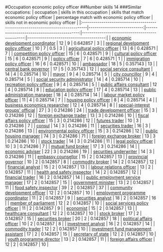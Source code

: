 #Occupation economic policy officer
##Number skills 14
###Similar occupations:
| occupation                                                                      |   skills in this occupation |   skills that match economic policy officer |   percentage match with economic policy officer |   skills not in economic policy officer |
|:--------------------------------------------------------------------------------|----------------------------:|--------------------------------------------:|------------------------------------------------:|----------------------------------------:|
| [economic development coordinator](economic_development_coordinator.md)         |                          12 |                                           9 |                                        0.642857 |                                       3 |
| [regional development policy officer](regional_development_policy_officer.md)   |                          10 |                                           7 |                                        0.5      |                                       3 |
| [agricultural policy officer](agricultural_policy_officer.md)                   |                          13 |                                           6 |                                        0.428571 |                                       7 |
| [competition policy officer](competition_policy_officer.md)                     |                          15 |                                           6 |                                        0.428571 |                                       9 |
| [cultural policy officer](cultural_policy_officer.md)                           |                          15 |                                           6 |                                        0.428571 |                                       9 |
| [policy officer](policy_officer.md)                                             |                           7 |                                           6 |                                        0.428571 |                                       1 |
| [immigration policy officer](immigration_policy_officer.md)                     |                          16 |                                           6 |                                        0.428571 |                                      10 |
| [ambassador](ambassador.md)                                                     |                          18 |                                           5 |                                        0.357143 |                                      13 |
| [central bank governor](central_bank_governor.md)                               |                          17 |                                           5 |                                        0.357143 |                                      12 |
| [social service consultant](social_service_consultant.md)                       |                          14 |                                           4 |                                        0.285714 |                                      10 |
| [mayor](mayor.md)                                                               |                           9 |                                           4 |                                        0.285714 |                                       5 |
| [city councillor](city_councillor.md)                                           |                           9 |                                           4 |                                        0.285714 |                                       5 |
| [social security administrator](social_security_administrator.md)               |                          14 |                                           4 |                                        0.285714 |                                      10 |
| [recreation policy officer](recreation_policy_officer.md)                       |                           9 |                                           4 |                                        0.285714 |                                       5 |
| [public affairs consultant](public_affairs_consultant.md)                       |                          12 |                                           4 |                                        0.285714 |                                       8 |
| [education policy officer](education_policy_officer.md)                         |                          17 |                                           4 |                                        0.285714 |                                      13 |
| [public administration manager](public_administration_manager.md)               |                          18 |                                           4 |                                        0.285714 |                                      14 |
| [labour market policy officer](labour_market_policy_officer.md)                 |                          11 |                                           4 |                                        0.285714 |                                       7 |
| [housing policy officer](housing_policy_officer.md)                             |                           8 |                                           4 |                                        0.285714 |                                       4 |
| [business economics researcher](business_economics_researcher.md)               |                          12 |                                           4 |                                        0.285714 |                                       8 |
| [special-interest groups' official](special-interest_groups'_official.md)       |                          27 |                                           3 |                                        0.214286 |                                      24 |
| [trade development officer](trade_development_officer.md)                       |                          15 |                                           3 |                                        0.214286 |                                      12 |
| [foreign exchange trader](foreign_exchange_trader.md)                           |                          13 |                                           3 |                                        0.214286 |                                      10 |
| [fiscal affairs policy officer](fiscal_affairs_policy_officer.md)               |                          15 |                                           3 |                                        0.214286 |                                      12 |
| [futures trader](futures_trader.md)                                             |                          10 |                                           3 |                                        0.214286 |                                       7 |
| [consul](consul.md)                                                             |                          14 |                                           3 |                                        0.214286 |                                      11 |
| [securities trader](securities_trader.md)                                       |                          16 |                                           3 |                                        0.214286 |                                      13 |
| [environmental policy officer](environmental_policy_officer.md)                 |                          15 |                                           3 |                                        0.214286 |                                      12 |
| [public housing manager](public_housing_manager.md)                             |                          74 |                                           3 |                                        0.214286 |                                      71 |
| [foreign exchange broker](foreign_exchange_broker.md)                           |                          13 |                                           3 |                                        0.214286 |                                      10 |
| [stock trader](stock_trader.md)                                                 |                          14 |                                           3 |                                        0.214286 |                                      11 |
| [legal policy officer](legal_policy_officer.md)                                 |                          10 |                                           3 |                                        0.214286 |                                       7 |
| [mutual fund broker](mutual_fund_broker.md)                                     |                          17 |                                           3 |                                        0.214286 |                                      14 |
| [economic adviser](economic_adviser.md)                                         |                          22 |                                           3 |                                        0.214286 |                                      19 |
| [securities underwriter](securities_underwriter.md)                             |                          14 |                                           3 |                                        0.214286 |                                      11 |
| [embassy counsellor](embassy_counsellor.md)                                     |                          15 |                                           2 |                                        0.142857 |                                      13 |
| [provincial governor](provincial_governor.md)                                   |                          10 |                                           2 |                                        0.142857 |                                       8 |
| [commodity broker](commodity_broker.md)                                         |                          14 |                                           2 |                                        0.142857 |                                      12 |
| [financial analyst](financial_analyst.md)                                       |                          15 |                                           2 |                                        0.142857 |                                      13 |
| [labour relations officer](labour_relations_officer.md)                         |                          13 |                                           2 |                                        0.142857 |                                      11 |
| [health and safety inspector](health_and_safety_inspector.md)                   |                          14 |                                           2 |                                        0.142857 |                                      12 |
| [financial trader](financial_trader.md)                                         |                          16 |                                           2 |                                        0.142857 |                                      14 |
| [public employment service manager](public_employment_service_manager.md)       |                          17 |                                           2 |                                        0.142857 |                                      15 |
| [government minister](government_minister.md)                                   |                          13 |                                           2 |                                        0.142857 |                                      11 |
| [food safety inspector](food_safety_inspector.md)                               |                          39 |                                           2 |                                        0.142857 |                                      37 |
| [community development officer](community_development_officer.md)               |                          12 |                                           2 |                                        0.142857 |                                      10 |
| [employment programme coordinator](employment_programme_coordinator.md)         |                          11 |                                           2 |                                        0.142857 |                                       9 |
| [securities analyst](securities_analyst.md)                                     |                          18 |                                           2 |                                        0.142857 |                                      16 |
| [member of parliament](member_of_parliament.md)                                 |                          12 |                                           2 |                                        0.142857 |                                      10 |
| [social services policy officer](social_services_policy_officer.md)             |                          11 |                                           2 |                                        0.142857 |                                       9 |
| [economist](economist.md)                                                       |                          15 |                                           2 |                                        0.142857 |                                      13 |
| [healthcare consultant](healthcare_consultant.md)                               |                          12 |                                           2 |                                        0.142857 |                                      10 |
| [stock broker](stock_broker.md)                                                 |                          17 |                                           2 |                                        0.142857 |                                      15 |
| [securities broker](securities_broker.md)                                       |                          20 |                                           2 |                                        0.142857 |                                      18 |
| [political affairs officer](political_affairs_officer.md)                       |                          10 |                                           2 |                                        0.142857 |                                       8 |
| [investment analyst](investment_analyst.md)                                     |                          16 |                                           2 |                                        0.142857 |                                      14 |
| [commodity trader](commodity_trader.md)                                         |                          12 |                                           2 |                                        0.142857 |                                      10 |
| [investment fund management assistant](investment_fund_management_assistant.md) |                          17 |                                           2 |                                        0.142857 |                                      15 |
| [secretary of state](secretary_of_state.md)                                     |                          12 |                                           2 |                                        0.142857 |                                      10 |
| [youth programme director](youth_programme_director.md)                         |                          13 |                                           2 |                                        0.142857 |                                      11 |
| [foreign affairs officer](foreign_affairs_officer.md)                           |                          12 |                                           2 |                                        0.142857 |                                      10 |
